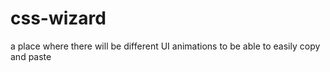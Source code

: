 # css-wizard
a place where there will be different UI animations to be able to easily copy and paste
